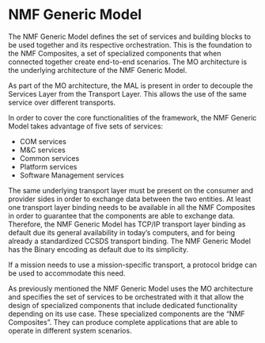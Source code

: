 NMF Generic Model
============

The NMF Generic Model defines the set of services and building blocks to be used together and its respective orchestration. This is the foundation to the NMF Composites, a set of specialized components that when connected together create end-to-end scenarios. The MO architecture is the underlying architecture of the NMF Generic Model.

As part of the MO architecture, the MAL is present in order to decouple the Services Layer from the Transport Layer. This allows the use of the same service over different transports.

In order to cover the core functionalities of the framework, the NMF Generic Model takes advantage of five sets of services:
* COM services
* M&C services
* Common services
* Platform services
* Software Management services

The same underlying transport layer must be present on the consumer and provider sides in order to exchange data between the two entities. At least one transport layer binding needs to be available in all the NMF Composites in order to guarantee that the components are able to exchange data. Therefore, the NMF Generic Model has TCP/IP transport layer binding as default due its general availability in today’s computers, and for being already a standardized CCSDS transport binding. The NMF Generic Model has the Binary encoding as default due to its simplicity.

If a mission needs to use a mission-specific transport, a protocol bridge can be used to accommodate this need.

As previously mentioned the NMF Generic Model uses the MO architecture and specifies the set of services to be orchestrated with it that allow the design of specialized components that include dedicated functionality depending on its use case. These specialized components are the “NMF Composites”. They can produce complete applications that are able to operate in different system scenarios.


